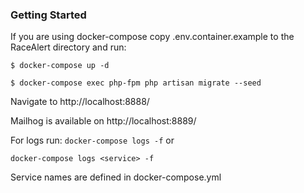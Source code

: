 ### Getting Started

If you are using docker-compose copy .env.container.example to the RaceAlert directory
and run:

```$ docker-compose up -d```

```$ docker-compose exec php-fpm php artisan migrate --seed```

Navigate to http://localhost:8888/

Mailhog is available on http://localhost:8889/

For logs run:
```docker-compose logs -f``` or

```docker-compose logs <service> -f```

Service names are defined in docker-compose.yml